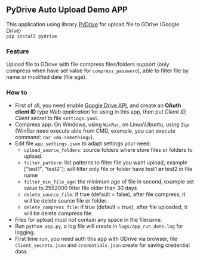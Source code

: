 ## PyDrive Auto Upload Demo APP
This application using library [PyDrive](https://pythonhosted.org/PyDrive/) for upload file to GDrive (Google Drive)  
`pip install pydrive`

### Feature
Upload file to GDrive with file compress files/folders support (only compress when have set value for `compress_password`), able to filter file by name or modified date (file age).

### How to
* First of all, you need enable [Google Drive API](https://console.developers.google.com/apis/api/drive.googleapis.com), and create an __OAuth client ID__  type _Web application_ for using in this app, then put _Client ID, Client secret_ to file `settings.yaml`.
* Compress app: On Windows, using `WinRar`, on Linux\Ubuntu, using `Zip` (WinRar need execute able from CMD, example, you can execute command: `rar <do-something>`). 
* Edit file `app_settings.json` to adapt settings your need:
    * `upload_source_folders`: source folders where store files or folders to upload.
    * `filter_pattern`: list patterns to filter file you want upload, example ["test1", "test2"]: will filter only file or folder have test1 **or** test2 in file name
    * `filter_min_file_age`: the minimum age of file in second, example set value to 2592000 filter file older than 30 days
    * `delete_source_file`: if true (default = false), after file compress, it will be delete source file or folder.
    * `delete_compress_file`: if true (default = true), after file uploaded, it will be delete compress file.
* Files for upload must not contain any space in the filename.
* Run `python app.py`, a log file will create in `logs/app_run_date.log` for logging.
* First time run, you need auth this app with GDrive via browser, file `client_secrets.json` and `credentials.json` create for saving credential data.
